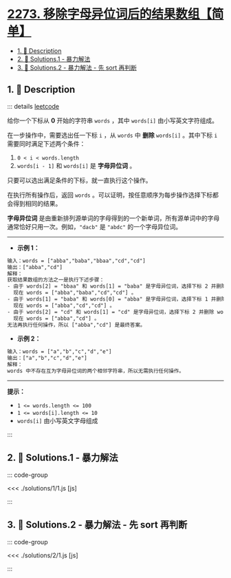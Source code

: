 # [2273. 移除字母异位词后的结果数组【简单】](https://github.com/Tdahuyou/TNotes.leetcode/tree/main/notes/2273.%20%E7%A7%BB%E9%99%A4%E5%AD%97%E6%AF%8D%E5%BC%82%E4%BD%8D%E8%AF%8D%E5%90%8E%E7%9A%84%E7%BB%93%E6%9E%9C%E6%95%B0%E7%BB%84%E3%80%90%E7%AE%80%E5%8D%95%E3%80%91)

<!-- region:toc -->

- [1. 📝 Description](#1--description)
- [2. 🎯 Solutions.1 - 暴力解法](#2--solutions1---暴力解法)
- [3. 🎯 Solutions.2 - 暴力解法 - 先 sort 再判断](#3--solutions2---暴力解法---先-sort-再判断)

<!-- endregion:toc -->

## 1. 📝 Description

::: details [leetcode](https://leetcode.cn/problems/find-resultant-array-after-removing-anagrams/)

给你一个下标从 **0** 开始的字符串 `words` ，其中 `words[i]` 由小写英文字符组成。

在一步操作中，需要选出任一下标 `i` ，从 `words` 中 **删除** `words[i]` 。其中下标 `i` 需要同时满足下述两个条件：

1.  `0 < i < words.length`
2.  `words[i - 1]` 和 `words[i]` 是 **字母异位词** 。

只要可以选出满足条件的下标，就一直执行这个操作。

在执行所有操作后，返回 `words` 。可以证明，按任意顺序为每步操作选择下标都会得到相同的结果。

**字母异位词** 是由重新排列源单词的字母得到的一个新单词，所有源单词中的字母通常恰好只用一次。例如，`"dacb"` 是 `"abdc"` 的一个字母异位词。

---

- **示例 1：**

```txt
输入：words = ["abba","baba","bbaa","cd","cd"]
输出：["abba","cd"]
解释：
获取结果数组的方法之一是执行下述步骤：
- 由于 words[2] = "bbaa" 和 words[1] = "baba" 是字母异位词，选择下标 2 并删除 words[2] 。
  现在 words = ["abba","baba","cd","cd"] 。
- 由于 words[1] = "baba" 和 words[0] = "abba" 是字母异位词，选择下标 1 并删除 words[1] 。
  现在 words = ["abba","cd","cd"] 。
- 由于 words[2] = "cd" 和 words[1] = "cd" 是字母异位词，选择下标 2 并删除 words[2] 。
  现在 words = ["abba","cd"] 。
无法再执行任何操作，所以 ["abba","cd"] 是最终答案。
```

- **示例 2：**

```txt
输入：words = ["a","b","c","d","e"]
输出：["a","b","c","d","e"]
解释：
words 中不存在互为字母异位词的两个相邻字符串，所以无需执行任何操作。
```

---

**提示：**

- `1 <= words.length <= 100`
- `1 <= words[i].length <= 10`
- `words[i]` 由小写英文字母组成

:::

## 2. 🎯 Solutions.1 - 暴力解法

::: code-group

<<< ./solutions/1/1.js [js]

:::

## 3. 🎯 Solutions.2 - 暴力解法 - 先 sort 再判断

::: code-group

<<< ./solutions/2/1.js [js]

:::
